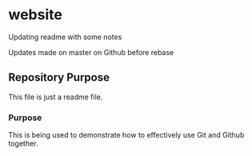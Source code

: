 # website

Updating readme with some notes

Updates made on master on Github before rebase
 
 ## Repository Purpose

This file is just a readme file.

### Purpose

This is being used to demonstrate how to effectively
use Git and Github together.